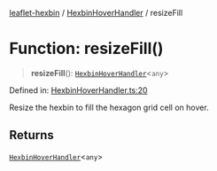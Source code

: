 [leaflet-hexbin](../../../../globals.md) / [HexbinHoverHandler](../index.md) / resizeFill

# Function: resizeFill()

> **resizeFill**(): [`HexbinHoverHandler`](../../../../interfaces/HexbinHoverHandler.md)\<`any`\>

Defined in: [HexbinHoverHandler.ts:20](https://github.com/lsdch/leaflet-hexbin/blob/c0737c25a7f525a36180497f7e8ca3852993b668/packages/leaflet-hexbin/src/HexbinHoverHandler.ts#L20)

Resize the hexbin to fill the hexagon grid cell on hover.

## Returns

[`HexbinHoverHandler`](../../../../interfaces/HexbinHoverHandler.md)\<`any`\>
